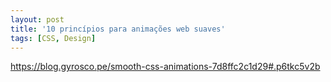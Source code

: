 ```yaml
---
layout: post
title: '10 princípios para animações web suaves'
tags: [CSS, Design]
---
```


<https://blog.gyrosco.pe/smooth-css-animations-7d8ffc2c1d29#.p6tkc5v2b>
